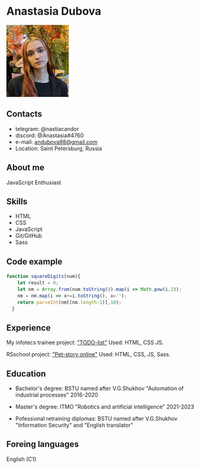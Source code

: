 # Anastasia Dubova

![Photo](/assets/images/AnastasiaDubova.jpg)

## Contacts

* telegram: @nastiacandor
* discord: @Anastasia#4760
* e-mail: andubova98@gmail.com
* Location: Saint Petersburg, Russia

## About me
JavaScript Enthusiast

## Skills
* HTML
* CSS
* JavaScript
* Git/GitHub
* Sass

## Code example
```javascript
function squareDigits(num){
    let result = 0;
    let nm = Array.from(num.toString()).map(i => Math.pow(i,2));
    nm = nm.map(i => x+=i.toString(), x='');
    return parseInt(nm[(nm.length-1)],10);
  }
```

## Experience
My infotecs trainee project: ["TODO-list"](https://nastiacandor.github.io/infotecs-internship/)
Used: HTML, CSS JS.

RSschool project: ["Pet-story online"](https://nastiacandor.github.io/PetStory-online/pages/main/index.html)
Used: HTML, CSS, JS, Sass.

## Education
* Bachelor's degree: BSTU named after V.G.Shukhov "Automation of industrial processes" 2016-2020
* Master's degree: ITMO "Robotics and artificial intelligence" 2021-2023

* Pofessional retraining diplomas: BSTU named after V.G.Shukhov "Information Security" and "English translator"

## Foreing languages
English (C1)